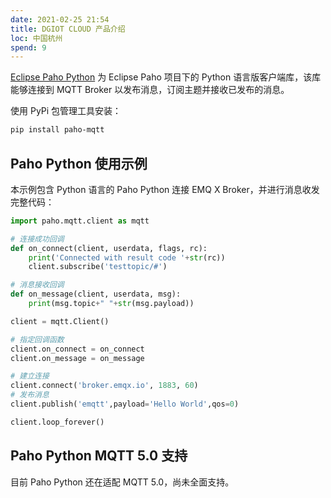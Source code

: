 ```yaml
---
date: 2021-02-25 21:54
title: DGIOT CLOUD 产品介绍
loc: 中国杭州
spend: 9
--- 
```


[Eclipse Paho Python](https://github.com/eclipse/paho.mqtt.python) 为 Eclipse Paho 项目下的 Python 语言版客户端库，该库能够连接到 MQTT Broker 以发布消息，订阅主题并接收已发布的消息。

使用 PyPi 包管理工具安装：

```bash
pip install paho-mqtt
```

## Paho Python 使用示例

本示例包含 Python 语言的 Paho Python 连接 EMQ X Broker，并进行消息收发完整代码：


```python
import paho.mqtt.client as mqtt

# 连接成功回调
def on_connect(client, userdata, flags, rc):
    print('Connected with result code '+str(rc))
    client.subscribe('testtopic/#')

# 消息接收回调
def on_message(client, userdata, msg):
    print(msg.topic+" "+str(msg.payload))

client = mqtt.Client()

# 指定回调函数
client.on_connect = on_connect
client.on_message = on_message

# 建立连接
client.connect('broker.emqx.io', 1883, 60)
# 发布消息
client.publish('emqtt',payload='Hello World',qos=0)

client.loop_forever()
```


## Paho Python MQTT 5.0 支持

目前 Paho Python 还在适配 MQTT 5.0，尚未全面支持。